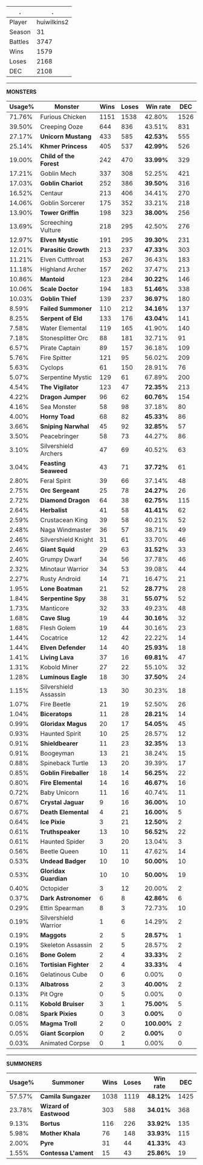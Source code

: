 .|.
|-|-
Player|huiwilkins2
Season|31
Battles|3747
Wins|1579
Loses|2168
DEC|2108

---
**MONSTERS**

Usage%|Monster|Wins|Loses|Win rate|DEC|
-|-|-|-|-|-|
71.76%|Furious Chicken|1151|1538|42.80%|1526|
39.50%|Creeping Ooze|644|836|43.51%|831|
27.17%|**Unicorn Mustang**|433|585|**42.53%**|555|
25.14%|**Khmer Princess**|405|537|**42.99%**|526|
19.00%|**Child of the Forest**|242|470|**33.99%**|329|
17.21%|Goblin Mech|337|308|52.25%|421|
17.03%|**Goblin Chariot**|252|386|**39.50%**|316|
16.52%|Centaur|213|406|34.41%|270|
14.06%|Goblin Sorcerer|175|352|33.21%|218|
13.90%|**Tower Griffin**|198|323|**38.00%**|256|
13.69%|Screeching Vulture|218|295|42.50%|276|
12.97%|**Elven Mystic**|191|295|**39.30%**|231|
12.01%|**Parasitic Growth**|213|237|**47.33%**|303|
11.21%|Elven Cutthroat|153|267|36.43%|183|
11.18%|Highland Archer|157|262|37.47%|213|
10.86%|**Mantoid**|123|284|**30.22%**|146|
10.06%|**Scale Doctor**|194|183|**51.46%**|338|
10.03%|**Goblin Thief**|139|237|**36.97%**|180|
8.59%|**Failed Summoner**|110|212|**34.16%**|137|
8.25%|**Serpent of Eld**|133|176|**43.04%**|141|
7.58%|Water Elemental|119|165|41.90%|140|
7.18%|Stonesplitter Orc|88|181|32.71%|91|
6.57%|Pirate Captain|89|157|36.18%|109|
5.76%|Fire Spitter|121|95|56.02%|209|
5.63%|Cyclops|61|150|28.91%|76|
5.07%|Serpentine Mystic|129|61|67.89%|200|
4.54%|**The Vigilator**|123|47|**72.35%**|213|
4.22%|**Dragon Jumper**|96|62|**60.76%**|154|
4.16%|Sea Monster|58|98|37.18%|80|
4.00%|**Horny Toad**|68|82|**45.33%**|86|
3.66%|**Sniping Narwhal**|45|92|**32.85%**|57|
3.50%|Peacebringer|58|73|44.27%|86|
3.10%|Silvershield Archers|47|69|40.52%|63|
3.04%|**Feasting Seaweed**|43|71|**37.72%**|61|
2.80%|Feral Spirit|39|66|37.14%|48|
2.75%|**Orc Sergeant**|25|78|**24.27%**|26|
2.72%|**Diamond Dragon**|64|38|**62.75%**|115|
2.64%|**Herbalist**|41|58|**41.41%**|62|
2.59%|Crustacean King|39|58|40.21%|52|
2.48%|Naga Windmaster|36|57|38.71%|49|
2.46%|Silvershield Knight|31|61|33.70%|46|
2.46%|**Giant Squid**|29|63|**31.52%**|33|
2.40%|Grumpy Dwarf|34|56|37.78%|46|
2.32%|Minotaur Warrior|34|53|39.08%|44|
2.27%|Rusty Android|14|71|16.47%|21|
1.95%|**Lone Boatman**|21|52|**28.77%**|28|
1.84%|**Serpentine Spy**|38|31|**55.07%**|52|
1.73%|Manticore|32|33|49.23%|48|
1.68%|**Cave Slug**|19|44|**30.16%**|32|
1.68%|Flesh Golem|19|44|30.16%|23|
1.44%|Cocatrice|12|42|22.22%|14|
1.44%|**Elven Defender**|14|40|**25.93%**|18|
1.41%|**Living Lava**|37|16|**69.81%**|47|
1.31%|Kobold Miner|27|22|55.10%|32|
1.28%|**Luminous Eagle**|18|30|**37.50%**|24|
1.15%|Silvershield Assassin|13|30|30.23%|18|
1.07%|Fire Beetle|21|19|52.50%|26|
1.04%|**Biceratops**|11|28|**28.21%**|14|
0.99%|**Gloridax Magus**|20|17|**54.05%**|45|
0.93%|Haunted Spirit|10|25|28.57%|12|
0.91%|**Shieldbearer**|11|23|**32.35%**|13|
0.91%|Boogeyman|13|21|38.24%|15|
0.88%|Spineback Turtle|13|20|39.39%|17|
0.85%|**Goblin Fireballer**|18|14|**56.25%**|22|
0.80%|**Fire Elemental**|14|16|**46.67%**|16|
0.72%|Baby Unicorn|11|16|40.74%|11|
0.67%|**Crystal Jaguar**|9|16|**36.00%**|10|
0.67%|**Death Elemental**|4|21|**16.00%**|5|
0.64%|**Ice Pixie**|3|21|**12.50%**|2|
0.61%|**Truthspeaker**|13|10|**56.52%**|22|
0.61%|Haunted Spider|3|20|13.04%|3|
0.56%|Beetle Queen|10|11|47.62%|14|
0.53%|**Undead Badger**|10|10|**50.00%**|10|
0.53%|**Gloridax Guardian**|10|10|**50.00%**|19|
0.40%|Octopider|3|12|20.00%|2|
0.37%|**Dark Astronomer**|6|8|**42.86%**|6|
0.29%|Ettin Spearman|8|3|72.73%|10|
0.19%|Silvershield Warrior|1|6|14.29%|2|
0.19%|**Maggots**|2|5|**28.57%**|1|
0.19%|Skeleton Assassin|2|5|28.57%|2|
0.16%|**Bone Golem**|2|4|**33.33%**|2|
0.16%|**Tortisian Fighter**|2|4|**33.33%**|4|
0.16%|Gelatinous Cube|0|6|0.00%|0|
0.13%|**Albatross**|2|3|**40.00%**|2|
0.13%|Pit Ogre|0|5|0.00%|0|
0.11%|**Kobold Bruiser**|3|1|**75.00%**|5|
0.08%|**Spark Pixies**|0|3|**0.00%**|0|
0.05%|**Magma Troll**|2|0|**100.00%**|2|
0.05%|**Giant Scorpion**|0|2|**0.00%**|0|
0.03%|Animated Corpse|0|1|0.00%|0|

---
**SUMMONERS**

Usage%|Summoner|Wins|Loses|Win rate|DEC|
-|-|-|-|-|-|
57.57%|**Camila Sungazer**|1038|1119|**48.12%**|1425|
23.78%|**Wizard of Eastwood**|303|588|**34.01%**|368|
9.13%|**Bortus**|116|226|**33.92%**|135|
5.98%|**Mother Khala**|76|148|**33.93%**|115|
2.00%|**Pyre**|31|44|**41.33%**|43|
1.55%|**Contessa L'ament**|15|43|**25.86%**|19|
